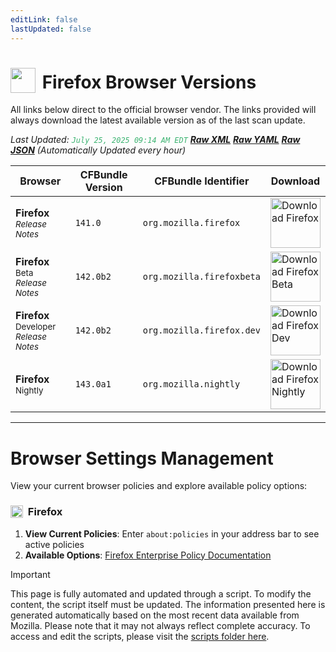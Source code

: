 ```yaml
---
editLink: false
lastUpdated: false
---
```


# <img src="/images/firefox.png" style="height: 40px; display: inline-block; margin-right: 4px; vertical-align: text-bottom;"> Firefox Browser Versions

<span class="extra-small">All links below direct to the official browser vendor. The links provided will always download the latest available version as of the last scan update.</span>

<span class="extra-small">_Last Updated: <code style="color : mediumseagreen">July 25, 2025 09:14 AM EDT</code> [**_Raw XML_**](https://github.com/cocopuff2u/BOFA/blob/main/latest_firefox_files/firefox_latest_versions.xml) [**_Raw YAML_**](https://github.com/cocopuff2u/BOFA/blob/main/latest_firefox_files/firefox_latest_versions.yaml) [**_Raw JSON_**](https://github.com/cocopuff2u/BOFA/blob/main/latest_firefox_files/firefox_latest_versions.json) (Automatically Updated every hour)_</span>

| **Browser** | **CFBundle Version** | **CFBundle Identifier** | **Download** |
|------------|-------------------|---------------------|------------|
| **Firefox** <br><a href="https://www.mozilla.org/en-US/firefox/notes/" style="text-decoration: none;"><small>_Release Notes_</small></a> | `141.0` | `org.mozilla.firefox` | <a href="https://download-installer.cdn.mozilla.net/pub/firefox/releases/141.0/mac/en-US/Firefox%20141.0.pkg"><img src="/images/firefox.png" alt="Download Firefox" width="80"></a> |
| **Firefox** <sup>Beta</sup> <br><a href="https://www.mozilla.org/en-US/firefox/beta/notes/" style="text-decoration: none;"><small>_Release Notes_</small></a> | `142.0b2` | `org.mozilla.firefoxbeta` | <a href="https://download-installer.cdn.mozilla.net/pub/firefox/releases/142.0b2/mac/en-US/Firefox%20142.0b2.pkg"><img src="/images/firefox.png" alt="Download Firefox Beta" width="80"></a> |
| **Firefox** <sup>Developer</sup> <br><a href="https://www.mozilla.org/en-US/firefox/developer/notes/" style="text-decoration: none;"><small>_Release Notes_</small></a> | `142.0b2` | `org.mozilla.firefox.dev` | <a href="https://download-installer.cdn.mozilla.net/pub/devedition/releases/142.0b2/mac/en-US/Firefox%20142.0b2.dmg"><img src="/images/firefox_developer.png" alt="Download Firefox Dev" width="80"></a> |
| **Firefox** <sup>Nightly</sup> | `143.0a1` | `org.mozilla.nightly` | <a href="https://download-installer.cdn.mozilla.net/pub/firefox/nightly/latest-mozilla-central/firefox-143.0a1.en-US.mac.pkg"><img src="/images/firefox_nightly.png" alt="Download Firefox Nightly" width="80"></a> |

---

# Browser Settings Management

View your current browser policies and explore available policy options:

### <img src="/images/firefox.png" style="height: 20px; display: inline-block; margin-right: 4px; vertical-align: text-bottom;"> Firefox
1. **View Current Policies**: Enter `about:policies` in your address bar to see active policies
2. **Available Options**: [Firefox Enterprise Policy Documentation](https://mozilla.github.io/policy-templates/)

> [!IMPORTANT]
> This page is fully automated and updated through a script. To modify the content, the script itself must be updated. The information presented here is generated automatically based on the most recent data available from Mozilla. Please note that it may not always reflect complete accuracy. To access and edit the scripts, please visit the [scripts folder here](https://github.com/cocopuff2u/MOFA_WEBSITE/tree/main/update_readme_scripts).
